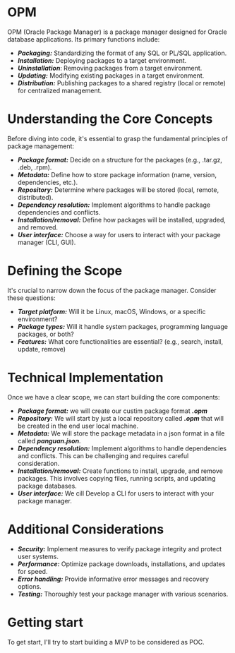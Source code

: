# OPM

OPM (Oracle Package Manager) is a package manager designed for Oracle database applications. Its primary functions include:

 * ***Packaging:*** Standardizing the format of any SQL or PL/SQL application.
 * ***Installation:*** Deploying packages to a target environment.
 * ***Uninstallation***: Removing packages from a target environment.
 * ***Updating:*** Modifying existing packages in a target environment.
 * ***Distribution:*** Publishing packages to a shared registry (local or remote) for centralized management.

# Understanding the Core Concepts

Before diving into code, it's essential to grasp the fundamental principles of package management:

- ***Package format:*** Decide on a structure for the packages (e.g., .tar.gz, .deb, .rpm).
- ***Metadata:*** Define how to store package information (name, version, dependencies, etc.).
- ***Repository:*** Determine where packages will be stored (local, remote, distributed).
- ***Dependency resolution:*** Implement algorithms to handle package dependencies and conflicts.
- ***Installation/removal:*** Define how packages will be installed, upgraded, and removed.
- ***User interface:*** Choose a way for users to interact with your package manager (CLI, GUI).

# Defining the Scope

It's crucial to narrow down the focus of the package manager. Consider these questions:

- ***Target platform:*** Will it be Linux, macOS, Windows, or a specific environment?
- ***Package types:*** Will it handle system packages, programming language packages, or both?
- ***Features:*** What core functionalities are essential? (e.g., search, install, update, remove)

# Technical Implementation

Once we have a clear scope, we can start building the core components:

- ***Package format:*** we will create our custim package format ***.opm***
- ***Repository:*** We will start by just a local repository called ***.opm*** that will be created in the end user local machine.
- ***Metadata:*** We will store the package metadata in a json format in a file called ***panguan.json***.
- ***Dependency resolution:*** Implement algorithms to handle dependencies and conflicts. This can be challenging and requires careful consideration.
- ***Installation/removal:*** Create functions to install, upgrade, and remove packages. This involves copying files, running scripts, and updating package databases.
- ***User interface:*** We cill Develop a CLI for users to interact with your package manager.

# Additional Considerations

- ***Security:*** Implement measures to verify package integrity and protect user systems.
- ***Performance:*** Optimize package downloads, installations, and updates for speed.
- ***Error handling:*** Provide informative error messages and recovery options.
- ***Testing:*** Thoroughly test your package manager with various scenarios.





# Getting start

To get start, I'll try to start building a MVP to be considered as POC.
